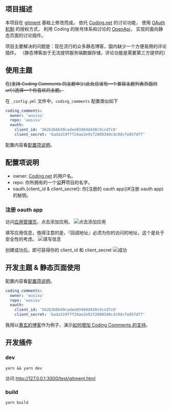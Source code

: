 ## 项目描述

本项目在 [gitment](https://imsun.net/posts/gitment-introduction/) 基础上修改而成。
依托 [Coding.net](https://coding.net) 的讨论功能，
使用 [OAuth 机制](http://www.ruanyifeng.com/blog/2014/05/oauth_2_0.html) 的授权方式，
利用 Coding 的账号体系和讨论的 [OpenApi](https://open.coding.net)，
实现的面向静态页面的讨论插件。

项目主要解决的问题是：现在流行的众多静态博客，国内缺少一个方便易用的评论插件。
（静态博客由于无法提供服务端数据存储，评论功能是需要第三方提供的）

## 使用主题

~~在[支持 Coding Comments 的主题中](（此处应该有一个兼容主题列表页面的 url）)选择一个你喜欢的主题。~~

在 `_config.yml` 文件中，`coding_comments` 配置类似如下
```yml
coding_comments:
  owner: 'wusisu'
  repo: 'wusisu'
  oauth: 
    client_id: '562b3b6b49cadee03464d430c9ccd7c0'
    client_secret: 'bada319fff24ae2e91f2800340cdc0dcfe85fdf7'
```

配置内容看[配置项说明](#配置项说明)。

## 配置项说明

- owner: [Coding.net](https://coding.net) 的用户名。
- repo: 你所拥有的一个**公开**项目的名字。
- oauth.{client_id & client_secret}: 你[注册的 oauth app](#注册 oauth app) 的秘钥。

### 注册 oauth app
访问[应用管理页](https://coding.net/user/account/setting/applications)，点击添加应用。
![点击添加应用](https://dn-coding-net-production-pp.qbox.me/1dee41b7-4ea0-45fe-8e7a-53d0f63cf521.png)

填写应用信息，值得注意的是，『回调地址』必须为你的访问的地址，这个是处于安全性的考虑。
![填写信息](https://dn-coding-net-production-pp.qbox.me/8b7ba489-2236-4dc8-83c6-2ae560104442.png)

创建成功后，即可获得你的 client_id 和 client_secret
![成功](https://dn-coding-net-production-pp.qbox.me/e9f37b96-eb36-4711-b46d-01bc127e408b.png)

## 开发主题 & 静态页面使用

配置内容看[配置项说明](#配置项说明)。

```yml
coding_comments:
  owner: 'wusisu'
  repo: 'wusisu'
  oauth: 
    client_id: '562b3b6b49cadee03464d430c9ccd7c0'
    client_secret: 'bada319fff24ae2e91f2800340cdc0dcfe85fdf7'
```

我用以[黄玄的博客](http://huangxuan.me/)作为例子，演示[如何增加 Coding Comments 的支持](https://github.com/wusisu/huxpro.github.io/commit/9a8afd49807d3e696569f6988a5b0a38029a10da)。


## 开发插件

### dev
`yarn && yarn dev`

访问 http://127.0.0.1:3000/test/gitment.html

### build
`yarn build`

<div id="coding_comments_thread"></div>
<link rel="stylesheet" href="//dn-coding-net-public-file.qbox.me/Coding-Comments/v0.0.3/default.css">
<script type="text/javascript" src="//dn-coding-net-public-file.qbox.me/Coding-Comments/v0.0.3/gitment.min.js"></script>
<script type="text/javascript">
    (function() {
      const gitment = new Gitment({
        owner: 'wusisu',
        repo: 'wusisu,
        oauth: {
          client_id: '79a48ea5cbf75f8deadd30ead1093998',
          client_secret: 'b87501f3c5c4ee6b277426fdaa65279de21d6ab5',
        },
          author: 'i@wusisu.com', // how to contact with you
          theme: 'https://github.com/Coding/Comments' // where to download this blog's theme
		})
		document.getElementById('coding_comments_thread').appendChild(gitment.render())
    })();
</script>